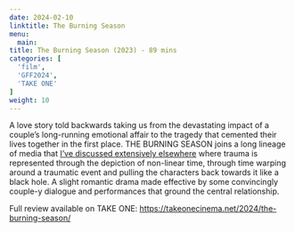 ```yaml
---
date: 2024-02-10
linktitle: The Burning Season
menu:
  main:
title: The Burning Season (2023) - 89 mins
categories: [
  'film',
  'GFF2024',
  'TAKE ONE'
]
weight: 10
---
```


A love story told backwards taking us from the devastating impact of a couple’s long-running emotional affair to the tragedy that cemented their lives together in the first place. THE BURNING SEASON joins a long lineage of media that [I’ve discussed extensively elsewhere](https://hcommons.org/deposits/item/hc:56781) where trauma is represented through the depiction of non-linear time, through time warping around a traumatic event and pulling the characters back towards it like a black hole. A slight romantic drama made effective by some convincingly couple-y dialogue and performances that ground the central relationship.

Full review available on TAKE ONE: https://takeonecinema.net/2024/the-burning-season/